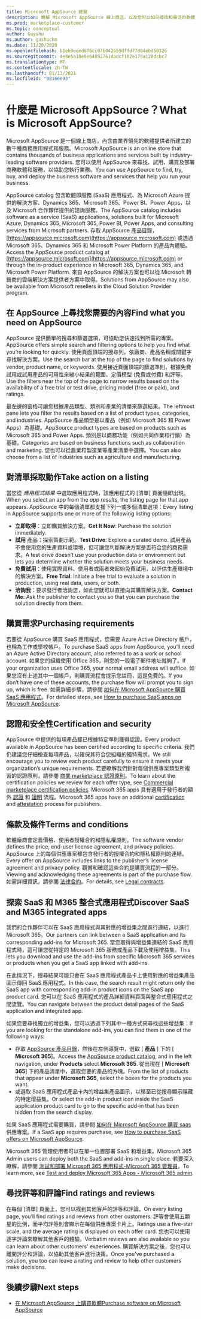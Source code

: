 ```yaml
---
title: Microsoft AppSource 總覽
description: 瞭解 Microsoft AppSource 線上商店，以及您可以如何尋找和廣泛的軟體和解決方案目錄。
ms.prod: marketplace-customer
ms.topic: conceptual
author: Guyshu
ms.author: gushuchm
ms.date: 11/20/2020
ms.openlocfilehash: b1eb9eeed676cc07b042659dffd77d04ebd50326
ms.sourcegitcommit: 4e8e5a18e6e64892761dadcf182e179a128dcbc7
ms.translationtype: MT
ms.contentlocale: zh-TW
ms.lasthandoff: 01/13/2021
ms.locfileid: "98166693"
---
```

# <a name="what-is-microsoft-appsource"></a><span data-ttu-id="2e3e5-103">什麼是 Microsoft AppSource？</span><span class="sxs-lookup"><span data-stu-id="2e3e5-103">What is Microsoft AppSource?</span></span>

<span data-ttu-id="2e3e5-104">Microsoft AppSource 是一個線上商店，內含由業界領先的軟體提供者所建立的數千種商務應用程式和服務。</span><span class="sxs-lookup"><span data-stu-id="2e3e5-104">Microsoft AppSource is an online store that contains thousands of business applications and services built by industry-leading software providers.</span></span> <span data-ttu-id="2e3e5-105">您可以使用 AppSource 來尋找、試用、購買及部署商務軟體和服務，以協助您執行業務。</span><span class="sxs-lookup"><span data-stu-id="2e3e5-105">You can use AppSource to find, try, buy, and deploy the business software and services that help you run your business.</span></span>

<span data-ttu-id="2e3e5-106">AppSource catalog 包含軟體即服務 (SaaS) 應用程式、為 Microsoft Azure 提供的解決方案、Dynamics 365、Microsoft 365、Power BI、Power Apps，以及 Microsoft 合作夥伴提供的諮詢服務。</span><span class="sxs-lookup"><span data-stu-id="2e3e5-106">The AppSource catalog includes software as a service (SaaS) applications, solutions built for Microsoft Azure, Dynamics 365, Microsoft 365, Power BI, Power Apps, and consulting services from Microsoft partners.</span></span> <span data-ttu-id="2e3e5-107">存取 AppSource 產品目錄， [https://appsource.microsoft.com](https://appsource.microsoft.com) 或透過 Microsoft 365、Dynamics 365 和 Microsoft Power Platform 的產品內體驗。</span><span class="sxs-lookup"><span data-stu-id="2e3e5-107">Access the AppSource product catalog at [https://appsource.microsoft.com](https://appsource.microsoft.com) or through the in-product experience in Microsoft 365, Dynamics 365, and Microsoft Power Platform.</span></span> <span data-ttu-id="2e3e5-108">來自 AppSource 的解決方案也可以從 Microsoft 轉銷商的雲端解決方案提供者方案中取得。</span><span class="sxs-lookup"><span data-stu-id="2e3e5-108">Solutions from AppSource may also be available from Microsoft resellers in the Cloud Solution Provider program.</span></span>

## <a name="find-what-you-need-on-appsource"></a><span data-ttu-id="2e3e5-109">在 AppSource 上尋找您需要的內容</span><span class="sxs-lookup"><span data-stu-id="2e3e5-109">Find what you need on AppSource</span></span>

<span data-ttu-id="2e3e5-110">AppSource 提供簡單的搜尋和篩選選項，可協助您快速找到所需的專案。</span><span class="sxs-lookup"><span data-stu-id="2e3e5-110">AppSource offers simple search and filtering options to help you find what you’re looking for quickly.</span></span> <span data-ttu-id="2e3e5-111">使用頁面頂端的搜尋列，依廠商、產品名稱或關鍵字尋找解決方案。</span><span class="sxs-lookup"><span data-stu-id="2e3e5-111">Use the search bar at the top of the page to find solutions by vendor, product name, or keywords.</span></span> <span data-ttu-id="2e3e5-112">使用接近頁面頂端的篩選準則，根據免費試用或試用產品的可用性來縮小結果的範圍、定價模型 (免費或付費) 和評等。</span><span class="sxs-lookup"><span data-stu-id="2e3e5-112">Use the filters near the top of the page to narrow results based on the availability of a free trial or test drive, pricing model (free or paid), and ratings.</span></span>

<span data-ttu-id="2e3e5-113">最左邊的窗格可讓您根據產品類型、類別和產業的清單來篩選結果。</span><span class="sxs-lookup"><span data-stu-id="2e3e5-113">The leftmost pane lets you filter the results based on a list of product types, categories, and industries.</span></span> <span data-ttu-id="2e3e5-114">AppSource 產品類型是以產品（例如 Microsoft 365 和 Power Apps）為基礎。</span><span class="sxs-lookup"><span data-stu-id="2e3e5-114">AppSource product types are based on products such as Microsoft 365 and Power Apps.</span></span> <span data-ttu-id="2e3e5-115">類別是以商務功能（例如共同作業和行銷）為基礎。</span><span class="sxs-lookup"><span data-stu-id="2e3e5-115">Categories are based on business functions such as collaboration and marketing.</span></span> <span data-ttu-id="2e3e5-116">您也可以從農業和製造業等產業清單中選擇。</span><span class="sxs-lookup"><span data-stu-id="2e3e5-116">You can also choose from a list of industries such as agriculture and manufacturing.</span></span>

## <a name="take-action-on-a-listing"></a><span data-ttu-id="2e3e5-117">對清單採取動作</span><span class="sxs-lookup"><span data-stu-id="2e3e5-117">Take action on a listing</span></span>

<span data-ttu-id="2e3e5-118">當您從 _應用程式結果_ 中選取應用程式時，該應用程式的 [清單] 頁面隨即出現。</span><span class="sxs-lookup"><span data-stu-id="2e3e5-118">When you select an app from the _app results_, the listing page for that app appears.</span></span> <span data-ttu-id="2e3e5-119">AppSource 中的每個清單都支援下列一或多個清單選項：</span><span class="sxs-lookup"><span data-stu-id="2e3e5-119">Every listing in AppSource supports one or more of the following listing options:</span></span>

- <span data-ttu-id="2e3e5-120">**立即取得**：立即購買解決方案。</span><span class="sxs-lookup"><span data-stu-id="2e3e5-120">**Get It Now**: Purchase the solution immediately.</span></span>
- <span data-ttu-id="2e3e5-121">**試用** 產品：探索策劃示範。</span><span class="sxs-lookup"><span data-stu-id="2e3e5-121">**Test Drive**: Explore a curated demo.</span></span> <span data-ttu-id="2e3e5-122">試用產品不會使用您的生產資料或環境，但可讓您判斷解決方案是否符合您的商務需求。</span><span class="sxs-lookup"><span data-stu-id="2e3e5-122">A test drive doesn’t use your production data or environment but lets you determine whether the solution meets your business needs.</span></span>
- <span data-ttu-id="2e3e5-123">**免費試用**：使用實際資料、使用者或兩者來起始免費試用，以評估生產環境中的解決方案。</span><span class="sxs-lookup"><span data-stu-id="2e3e5-123">**Free Trial**: Initiate a free trial to evaluate a solution in production, using real data, users, or both.</span></span>
- <span data-ttu-id="2e3e5-124">**洽詢我**：要求發行者洽詢您，如此您就可以直接向其購買解決方案。</span><span class="sxs-lookup"><span data-stu-id="2e3e5-124">**Contact Me**: Ask the publisher to contact you so that you can purchase the solution directly from them.</span></span>

## <a name="purchasing-requirements"></a><span data-ttu-id="2e3e5-125">購買需求</span><span class="sxs-lookup"><span data-stu-id="2e3e5-125">Purchasing requirements</span></span>

<span data-ttu-id="2e3e5-126">若要從 AppSource 購買 SaaS 應用程式，您需要 Azure Active Directory 帳戶，也稱為工作或學校帳戶。</span><span class="sxs-lookup"><span data-stu-id="2e3e5-126">To purchase SaaS apps from AppSource, you’ll need an Azure Active Directory account, also referred to as a work or school account.</span></span> <span data-ttu-id="2e3e5-127">如果您的組織使用 Office 365，則您的一般電子郵件地址就夠了。</span><span class="sxs-lookup"><span data-stu-id="2e3e5-127">If your organization uses Office 365, your normal email address will suffice.</span></span> <span data-ttu-id="2e3e5-128">如果您沒有上述其中一個帳戶，則購買流程會提示您註冊，這是免費的。</span><span class="sxs-lookup"><span data-stu-id="2e3e5-128">If you don’t have one of these accounts, the purchase flow will prompt you to sign up, which is free.</span></span> <span data-ttu-id="2e3e5-129">如需詳細步驟，請參閱 [如何在 Microsoft AppSource 購買 SaaS 應用程式](purchase-software-appsource.md)。</span><span class="sxs-lookup"><span data-stu-id="2e3e5-129">For detailed steps, see [How to purchase SaaS apps on Microsoft AppSource](purchase-software-appsource.md).</span></span>

## <a name="certification-and-security"></a><span data-ttu-id="2e3e5-130">認證和安全性</span><span class="sxs-lookup"><span data-stu-id="2e3e5-130">Certification and security</span></span>

<span data-ttu-id="2e3e5-131">AppSource 中提供的每項產品都已根據特定準則獲得認證。</span><span class="sxs-lookup"><span data-stu-id="2e3e5-131">Every product available in AppSource has been certified according to specific criteria.</span></span> <span data-ttu-id="2e3e5-132">我們仍建議您仔細檢查每項產品，以確保其符合您組織的獨特需求。</span><span class="sxs-lookup"><span data-stu-id="2e3e5-132">We still encourage you to review each product carefully to ensure it meets your organization’s unique requirements.</span></span> <span data-ttu-id="2e3e5-133">若要瞭解我們針對每個供應專案類型所複習的認證原則，請參閱 [商業 marketplace 認證原則](/legal/marketplace/certification-policies)。</span><span class="sxs-lookup"><span data-stu-id="2e3e5-133">To learn about the certification policies we review for each offer type, see [Commercial marketplace certification policies](/legal/marketplace/certification-policies).</span></span> <span data-ttu-id="2e3e5-134">Microsoft 365 apps 具有適用于發行者的額外 [認證](/microsoft-365-app-certification/docs/enterprise-app-certification-guide) 和 [證明](/microsoft-365-app-certification/docs/enterprise-app-attestation-guide) 流程。</span><span class="sxs-lookup"><span data-stu-id="2e3e5-134">Microsoft 365 apps have an additional [certification](/microsoft-365-app-certification/docs/enterprise-app-certification-guide) and [attestation](/microsoft-365-app-certification/docs/enterprise-app-attestation-guide) process for publishers.</span></span>

## <a name="terms-and-conditions"></a><span data-ttu-id="2e3e5-135">條款及條件</span><span class="sxs-lookup"><span data-stu-id="2e3e5-135">Terms and conditions</span></span>

<span data-ttu-id="2e3e5-136">軟體廠商會定義價格、使用者授權合約和隱私權原則。</span><span class="sxs-lookup"><span data-stu-id="2e3e5-136">The software vendor defines the price, end-user license agreement, and privacy policies.</span></span> <span data-ttu-id="2e3e5-137">AppSource 上的每個供應專案都包含發行者的授權合約和隱私權原則的連結。</span><span class="sxs-lookup"><span data-stu-id="2e3e5-137">Every offer on AppSource includes links to the publisher’s license agreement and privacy policy.</span></span> <span data-ttu-id="2e3e5-138">觀賞和確認這些合約是購買流程的一部分。</span><span class="sxs-lookup"><span data-stu-id="2e3e5-138">Viewing and acknowledging these agreements is part of the purchase flow.</span></span> <span data-ttu-id="2e3e5-139">如需詳細資訊，請參閱 [法律合約](legal-contracts.md)。</span><span class="sxs-lookup"><span data-stu-id="2e3e5-139">For details, see [Legal contracts](legal-contracts.md).</span></span>

## <a name="discover-saas-and-m365-integrated-apps"></a><span data-ttu-id="2e3e5-140">探索 SaaS 和 M365 整合式應用程式</span><span class="sxs-lookup"><span data-stu-id="2e3e5-140">Discover SaaS and M365 integrated apps</span></span>

<span data-ttu-id="2e3e5-141">我們的合作夥伴可以在 SaaS 應用程式與其對應的增益集之間進行連結，以進行 Microsoft 365。</span><span class="sxs-lookup"><span data-stu-id="2e3e5-141">Our partners can link between a SaaS application and its corresponding add-ins for Microsoft 365.</span></span> <span data-ttu-id="2e3e5-142">當您取得與增益集連結的 SaaS 應用程式時，這可讓您從特定的 Microsoft 365 服務或產品下載及使用增益集。</span><span class="sxs-lookup"><span data-stu-id="2e3e5-142">This lets you download and use the add-ins from specific Microsoft 365 services or products when you get a SaaS app linked with add-ins.</span></span>

<span data-ttu-id="2e3e5-143">在此情況下，搜尋結果可能只會在 SaaS 應用程式產品卡上使用對應的增益集產品圖示傳回 SaaS 應用程式。</span><span class="sxs-lookup"><span data-stu-id="2e3e5-143">In this case, the search result might return only the SaaS app with corresponding add-in product icons on the SaaS app product card.</span></span> <span data-ttu-id="2e3e5-144">您可以在 SaaS 應用程式的產品詳細資料頁面與整合式應用程式之間流覽。</span><span class="sxs-lookup"><span data-stu-id="2e3e5-144">You can navigate between the product detail pages of the SaaS application and integrated app.</span></span>

<span data-ttu-id="2e3e5-145">如果您要尋找獨立的增益集，您可以透過下列其中一種方式來尋找這些增益集：</span><span class="sxs-lookup"><span data-stu-id="2e3e5-145">If you are looking for the standalone add-ins, you can find them in one of the following ways:</span></span>

- <span data-ttu-id="2e3e5-146">存取 [AppSource 產品目錄](https://appsource.microsoft.com/marketplace/apps/)，然後在左側導覽中，選取 [ **產品** ] 下的 [ **Microsoft 365**]。</span><span class="sxs-lookup"><span data-stu-id="2e3e5-146">Access the [AppSource product catalog](https://appsource.microsoft.com/marketplace/apps/), and in the left navigation, under **Products** select **Microsoft 365**.</span></span> <span data-ttu-id="2e3e5-147">從出現在 [ **Microsoft 365**] 下的產品清單中，選取您要的產品的方塊。</span><span class="sxs-lookup"><span data-stu-id="2e3e5-147">From the list of products that appear under **Microsoft 365**, select the boxes for the products you want.</span></span>
- <span data-ttu-id="2e3e5-148">或選取 SaaS 應用程式產品卡內的增益集產品圖示，以移至已從搜尋顯示隱藏的特定增益集。</span><span class="sxs-lookup"><span data-stu-id="2e3e5-148">Or select the add-in product icon inside the SaaS application product card to go to the specific add-in that has been hidden from the search display.</span></span>

<span data-ttu-id="2e3e5-149">如果 SaaS 應用程式需要購買，請參閱 [如何在 Microsoft AppSource 購買 saas](purchase-software-appsource.md)供應專案。</span><span class="sxs-lookup"><span data-stu-id="2e3e5-149">If a SaaS app requires purchase, see [How to purchase SaaS offers on Microsoft AppSource](purchase-software-appsource.md).</span></span>

<span data-ttu-id="2e3e5-150">Microsoft 365 管理使用者可以在單一位置部署 SaaS 和增益集。</span><span class="sxs-lookup"><span data-stu-id="2e3e5-150">Microsoft 365 Admin users can deploy both the SaaS and add-ins in single place.</span></span> <span data-ttu-id="2e3e5-151">若要深入瞭解，請參閱 [測試和部署 Microsoft 365 應用程式-Microsoft 365 管理員](/microsoft-365/admin/manage/test-and-deploy-microsoft-365-apps)。</span><span class="sxs-lookup"><span data-stu-id="2e3e5-151">To learn more, see [Test and deploy Microsoft 365 Apps - Microsoft 365 admin](/microsoft-365/admin/manage/test-and-deploy-microsoft-365-apps).</span></span>

## <a name="find-ratings-and-reviews"></a><span data-ttu-id="2e3e5-152">尋找評等和評論</span><span class="sxs-lookup"><span data-stu-id="2e3e5-152">Find ratings and reviews</span></span>

<span data-ttu-id="2e3e5-153">在每個 [清單] 頁面上，您可以找到其他客戶的評等和評論。</span><span class="sxs-lookup"><span data-stu-id="2e3e5-153">On every listing page, you’ll find ratings and reviews from other customers.</span></span> <span data-ttu-id="2e3e5-154">評等會使用五顆星的比例，而平均評等則會顯示在每個供應專案卡片上。</span><span class="sxs-lookup"><span data-stu-id="2e3e5-154">Ratings use a five-star scale, and the average rating is displayed on each offer card.</span></span> <span data-ttu-id="2e3e5-155">您也可以使用逐字評論來瞭解其他客戶的體驗。</span><span class="sxs-lookup"><span data-stu-id="2e3e5-155">Verbatim reviews are also available so you can learn about other customers’ experiences.</span></span> <span data-ttu-id="2e3e5-156">購買解決方案之後，您也可以離開評分和評論，以協助其他客戶進行決策。</span><span class="sxs-lookup"><span data-stu-id="2e3e5-156">Once you’ve purchased a solution, you too can leave a rating and review to help other customers make decisions.</span></span>

## <a name="next-steps"></a><span data-ttu-id="2e3e5-157">後續步驟</span><span class="sxs-lookup"><span data-stu-id="2e3e5-157">Next steps</span></span>

- [<span data-ttu-id="2e3e5-158">在 Microsoft AppSource 上購買軟體</span><span class="sxs-lookup"><span data-stu-id="2e3e5-158">Purchase software on Microsoft AppSource</span></span>](purchase-software-appsource.md)

